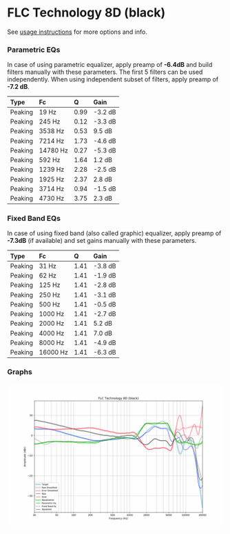 # FLC Technology 8D (black)
See [usage instructions](https://github.com/jaakkopasanen/AutoEq#usage) for more options and info.

### Parametric EQs
In case of using parametric equalizer, apply preamp of **-6.4dB** and build filters manually
with these parameters. The first 5 filters can be used independently.
When using independent subset of filters, apply preamp of **-7.2 dB**.

| Type    | Fc       |    Q | Gain    |
|:--------|:---------|:-----|:--------|
| Peaking | 19 Hz    | 0.99 | -3.2 dB |
| Peaking | 245 Hz   | 0.12 | -3.3 dB |
| Peaking | 3538 Hz  | 0.53 | 9.5 dB  |
| Peaking | 7214 Hz  | 1.73 | -4.6 dB |
| Peaking | 14780 Hz | 0.27 | -5.3 dB |
| Peaking | 592 Hz   | 1.64 | 1.2 dB  |
| Peaking | 1239 Hz  | 2.28 | -2.5 dB |
| Peaking | 1925 Hz  | 2.37 | 2.8 dB  |
| Peaking | 3714 Hz  | 0.94 | -1.5 dB |
| Peaking | 4730 Hz  | 3.75 | 2.3 dB  |

### Fixed Band EQs
In case of using fixed band (also called graphic) equalizer, apply preamp of **-7.3dB**
(if available) and set gains manually with these parameters.

| Type    | Fc       |    Q | Gain    |
|:--------|:---------|:-----|:--------|
| Peaking | 31 Hz    | 1.41 | -3.8 dB |
| Peaking | 62 Hz    | 1.41 | -1.9 dB |
| Peaking | 125 Hz   | 1.41 | -2.8 dB |
| Peaking | 250 Hz   | 1.41 | -3.1 dB |
| Peaking | 500 Hz   | 1.41 | -0.5 dB |
| Peaking | 1000 Hz  | 1.41 | -2.7 dB |
| Peaking | 2000 Hz  | 1.41 | 5.2 dB  |
| Peaking | 4000 Hz  | 1.41 | 7.0 dB  |
| Peaking | 8000 Hz  | 1.41 | -4.9 dB |
| Peaking | 16000 Hz | 1.41 | -6.3 dB |

### Graphs
![](./FLC%20Technology%208D%20(black).png)